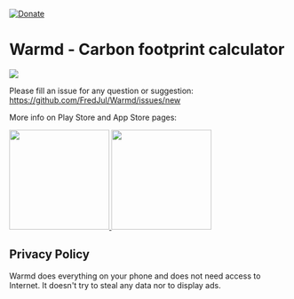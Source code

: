 [![Donate](https://img.shields.io/badge/Donate-PayPal-green.svg)](https://www.paypal.me/fredericjulian)

# Warmd - Carbon footprint calculator

<img src="https://lh3.googleusercontent.com/XPODm9iXcakousuxUoEvpj8SOJ1-zgZDMFoFuzHn9nrWx51K4wziuC3554kgUDHMpSg=w1440-h620-rw"/>


Please fill an issue for any question or suggestion: https://github.com/FredJul/Warmd/issues/new

More info on Play Store and App Store pages:

<a href="https://play.google.com/store/apps/details?id=net.frju.verdure" target="_blank" class="is-slightly-elevated" rel="nofollow">
  <img src="https://itsallwidgets.com/images/google.png" style="width:180px"/>
</a>
<a href="https://apps.apple.com/fr/app/warmd/id1487848837" target="_blank" class="is-slightly-elevated" rel="nofollow">
  <img src="https://itsallwidgets.com/images/apple.png" style="width:180px"/>
</a>

## Privacy Policy
Warmd does everything on your phone and does not need access to Internet. It doesn't try to steal any data nor to display ads.
